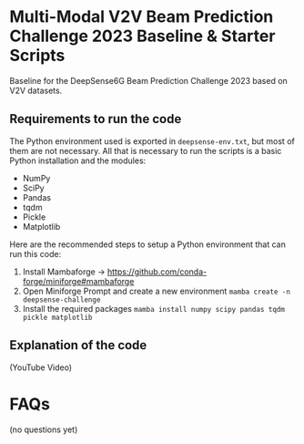 # Multi-Modal V2V Beam Prediction Challenge 2023 Baseline & Starter Scripts
Baseline for the DeepSense6G Beam Prediction Challenge 2023 based on V2V datasets. 

## Requirements to run the code

The Python environment used is exported in ```deepsense-env.txt```, but most of them are not 
necessary. All that is necessary to run the scripts is a basic Python installation and the
modules: 
- NumPy
- SciPy
- Pandas
- tqdm
- Pickle
- Matplotlib

Here are the recommended steps to setup a Python environment that can run this code:

1. Install Mambaforge -> https://github.com/conda-forge/miniforge#mambaforge
2. Open Miniforge Prompt and create a new environment
```mamba create -n deepsense-challenge```
3. Install the required packages
```mamba install numpy scipy pandas tqdm pickle matplotlib```

## Explanation of the code

(YouTube Video)

# FAQs

(no questions yet)
